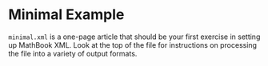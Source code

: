 # Minimal Example

`minimal.xml` is a one-page article that should be your first exercise in setting up MathBook XML.  Look at the top of the file for instructions on processing the file into a variety of output formats.
